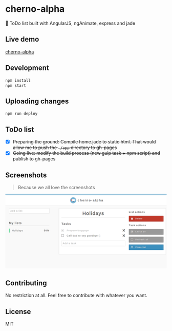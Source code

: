 # cherno-alpha

:elephant: ToDo list built with AngularJS, ngAnimate, express and jade

## Live demo

[cherno-alpha](http://durancristhian.github.io/cherno-alpha)

## Development

```
npm install
npm start
```

## Uploading changes

```
npm run deploy
```

## ToDo list

- [X] ~~Preparing the ground: Compile home.jade to static html. That would allow me to push the ```./app``` directory to gh-pages~~
- [X] ~~Going live: modify the build process (new gulp task + npm script) and publish to gh-pages~~

## Screenshots

> Because we all love the screenshots

![cherno-alpha](https://raw.githubusercontent.com/durancristhian/cherno-alpha/master/screenshots/cherno-alpha.png)

## Contributing

No restriction at all. Feel free to contribute with whatever you want.

## License

MIT
